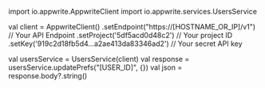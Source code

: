 import io.appwrite.AppwriteClient
import io.appwrite.services.UsersService

val client = AppwriteClient()
  .setEndpoint("https://[HOSTNAME_OR_IP]/v1") // Your API Endpoint
  .setProject('5df5acd0d48c2') // Your project ID
  .setKey('919c2d18fb5d4...a2ae413da83346ad2') // Your secret API key

val usersService = UsersService(client)
val response = usersService.updatePrefs("[USER_ID]", {})
val json = response.body?.string()